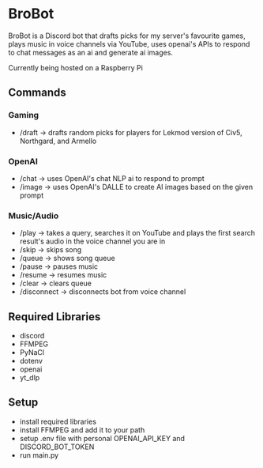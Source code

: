 # BroBot
BroBot is a Discord bot that drafts picks for my server's favourite games, plays music in voice channels via YouTube, uses openai's APIs to respond to chat messages as an ai and generate ai images.

Currently being hosted on a Raspberry Pi

## Commands

### Gaming
- /draft -> drafts random picks for players for Lekmod version of Civ5, Northgard, and Armello

### OpenAI
- /chat -> uses OpenAI's chat NLP ai to respond to prompt
- /image -> uses OpenAI's DALLE to create AI images based on the given prompt

### Music/Audio
- /play -> takes a query, searches it on YouTube and plays the first search result's audio in the voice channel you are in
- /skip -> skips song
- /queue -> shows song queue
- /pause -> pauses music
- /resume -> resumes music
- /clear -> clears queue
- /disconnect -> disconnects bot from voice channel

## Required Libraries
- discord
- FFMPEG
- PyNaCl
- dotenv
- openai
- yt_dlp

## Setup
- install required libraries
- install FFMPEG and add it to your path
- setup .env file with personal OPENAI_API_KEY and DISCORD_BOT_TOKEN
- run main.py
